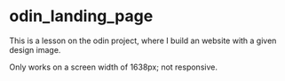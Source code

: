 # odin_landing_page

This is a lesson on the odin project, where I build an website with a given design image.

Only works on a screen width of 1638px; not responsive. 